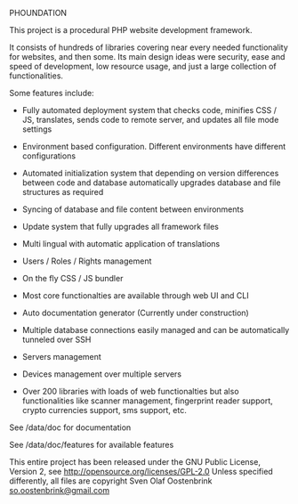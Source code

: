 PHOUNDATION

This project is a procedural PHP website development framework.

It consists of hundreds of libraries covering near every needed functionality for websites, and then some. Its main design ideas were security, ease and speed of development, low resource usage, and just a large collection of functionalities.

Some features include:

* Fully automated deployment system that checks code, minifies CSS / JS, translates, sends code to remote server, and updates all file mode settings

* Environment based configuration. Different environments have different configurations

* Automated initialization system that depending on version differences between code and database automatically upgrades database and file structures as required

* Syncing of database and file content between environments

* Update system that fully upgrades all framework files

* Multi lingual with automatic application of translations

* Users / Roles / Rights management

* On the fly CSS / JS bundler

* Most core functionalties are available through web UI and CLI

* Auto documentation generator (Currently under construction)

* Multiple database connections easily managed and can be automatically tunneled over SSH

* Servers management

* Devices management over multiple servers

* Over 200 libraries with loads of web functionalties but also functionalities like scanner management, fingerprint reader support, crypto currencies support, sms support, etc.

See /data/doc for documentation

See /data/doc/features for available features

This entire project has been released under the GNU Public License, Version 2, see http://opensource.org/licenses/GPL-2.0
Unless specified differently, all files are copyright Sven Olaf Oostenbrink <so.oostenbrink@gmail.com>
